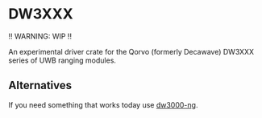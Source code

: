 # DW3XXX

!! WARNING: WIP !!

An experimental driver crate for the Qorvo (formerly Decawave) DW3XXX series of UWB ranging modules.

## Alternatives

If you need something that works today use [dw3000-ng](https://crates.io/crates/dw3000-ng).
